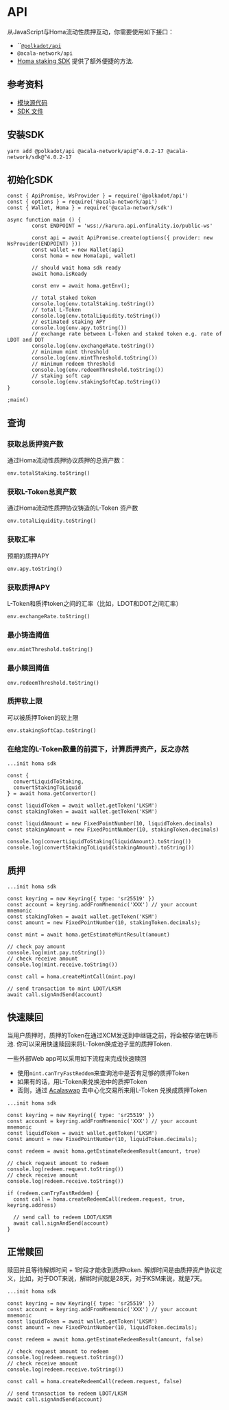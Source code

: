 # API

从JavaScript与Homa流动性质押互动，你需要使用如下接口：

* ``[`@polkadot/api` ](https://polkadot.js.org/docs/api)
* `@acala-network/api`&#x20;
* [Homa staking SDK](https://github.com/AcalaNetwork/Acala/tree/master/modules/homa-lite)  提供了额外便捷的方法.

## 参考资料

* [模块源代码](https://github.com/AcalaNetwork/Acala/tree/master/modules/homa-lite)
* [SDK 文件](https://github.com/AcalaNetwork/acala.js/blob/master/packages/sdk/docs/homa.md)

## 安装SDK

```
yarn add @polkadot/api @acala-network/api@^4.0.2-17 @acala-network/sdk@^4.0.2-17
```

## 初始化SDK

```
const { ApiPromise, WsProvider } = require('@polkadot/api')
const { options } = require('@acala-network/api')
const { Wallet, Homa } = require('@acala-network/sdk')

async function main () {
        const ENDPOINT = 'wss://karura.api.onfinality.io/public-ws'

        const api = await ApiPromise.create(options({ provider: new WsProvider(ENDPOINT) }))
        const wallet = new Wallet(api)
        const homa = new Homa(api, wallet)

        // should wait homa sdk ready
        await homa.isReady

        const env = await homa.getEnv();

        // total staked token 
        console.log(env.totalStaking.toString())
        // total L-Token 
        console.log(env.totalLiquidity.toString())
        // estimated staking APY
        console.log(env.apy.toString())
        // exchange rate between L-Token and staked token e.g. rate of LDOT and DOT
        console.log(env.exchangeRate.toString())
        // minimum mint threshold
        console.log(env.mintThreshold.toString())
        // minimum redeem threshold
        console.log(env.redeemThreshold.toString())
        // staking soft cap
        console.log(env.stakingSoftCap.toString())
}

;main()
```

## 查询 <a href="#state-changing-functions" id="state-changing-functions"></a>

### 获取总质押资产数

通过Homa流动性质押协议质押的总资产数：

```
env.totalStaking.toString()
```

### 获取L-Token总资产数 <a href="#state-changing-functions" id="state-changing-functions"></a>

通过Homa流动性质押协议铸造的L-Token 资产数

```
env.totalLiquidity.toString()
```

### 获取汇率 <a href="#state-changing-functions" id="state-changing-functions"></a>

预期的质押APY

```
env.apy.toString()
```

### 获取质押APY <a href="#state-changing-functions" id="state-changing-functions"></a>

L-Token和质押token之间的汇率（比如，LDOT和DOT之间汇率）

```
env.exchangeRate.toString()
```

### 最小铸造阈值 <a href="#state-changing-functions" id="state-changing-functions"></a>

```
env.mintThreshold.toString()
```

### 最小赎回阈值 <a href="#state-changing-functions" id="state-changing-functions"></a>

```
env.redeemThreshold.toString()
```

### 质押软上限 <a href="#state-changing-functions" id="state-changing-functions"></a>

可以被质押Token的软上限

```
env.stakingSoftCap.toString()
```

### 在给定的L-Token数量的前提下，计算质押资产，反之亦然 <a href="#state-changing-functions" id="state-changing-functions"></a>

```
...init homa sdk

const {
  convertLiquidToStaking,
  convertStakingToLiquid
} = await homa.getConvertor()

const liquidToken = await wallet.getToken('LKSM')
const stakingToken = await wallet.getToken('KSM')

const liquidAmount = new FixedPointNumber(10, liquidToken.decimals)
const stakingAmount = new FixedPointNumber(10, stakingToken.decimals)

console.log(convertLiquidToStaking(liquidAmount).toString())
console.log(convertStakingToLiquid(stakingAmount).toString())
```

## 质押 <a href="#state-changing-functions" id="state-changing-functions"></a>

```
...init homa sdk

const keyring = new Keyring({ type: 'sr25519' })
const account = keyring.addFromMnemonic('XXX') // your account mnemonic
const stakingToken = await wallet.getToken('KSM')
const amount = new FixedPointNumber(10, stakingToken.decimals);

const mint = await homa.getEstimateMintResult(amount)

// check pay amount
console.log(mint.pay.toString())
// check receive amount
console.log(mint.receive.toString())

const call = homa.createMintCall(mint.pay)

// send transaction to mint LDOT/LKSM
await call.signAndSend(account)
```

## 快速赎回

当用户质押时，质押的Token在通过XCM发送到中继链之前，将会被存储在铸币池. 你可以采用快速赎回来将L-Token换成池子里的质押Token.

一些外部Web app可以采用如下流程来完成快速赎回

* 使用`mint.canTryFastReddem`来查询池中是否有足够的质押Token
* 如果有的话，用L-Token来兑换池中的质押Token&#x20;
* 否则，通过 [Acalaswap](https://docs.acalaswap.app) 去中心化交易所来用L-Token 兑换成质押Token

```
...init homa sdk

const keyring = new Keyring({ type: 'sr25519' })
const account = keyring.addFromMnemonic('XXX') // your account mnemonic
const liquidToken = await wallet.getToken('LKSM')
const amount = new FixedPointNumber(10, liquidToken.decimals);

const redeem = await homa.getEstimateRedeemResult(amount, true)

// check request amount to redeem
console.log(redeem.request.toString())
// check receive amount
console.log(redeem.receive.toString())

if (redeem.canTryFastReddem) {
  const call = homa.createRedeemCall(redeem.request, true, keyring.address)

  // send call to redeem LDOT/LKSM
  await call.signAndSend(account)
}
```

## 正常赎回

赎回并且等待解绑时间 + 1时段才能收到质押token. 解绑时间是由质押资产协议定义，比如，对于DOT来说，解绑时间就是28天，对于KSM来说，就是7天。

```
...init homa sdk

const keyring = new Keyring({ type: 'sr25519' })
const account = keyring.addFromMnemonic('XXX') // your account mnemonic
const liquidToken = await wallet.getToken('LKSM')
const amount = new FixedPointNumber(10, liquidToken.decimals);

const redeem = await homa.getEstimateRedeemResult(amount, false)

// check request amount to redeem
console.log(redeem.request.toString())
// check receive amount
console.log(redeem.receive.toString())

const call = homa.createRedeemCall(redeem.request, false)

// send transaction to redeem LDOT/LKSM
await call.signAndSend(account)
```

